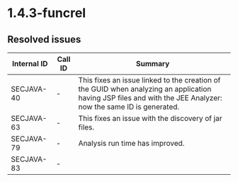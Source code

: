 # 1.4.3-funcrel

## Resolved issues

| Internal ID | Call ID | Summary |
| ----------- | ------- | ------- |
| SECJAVA-40 | - | This fixes an issue linked to the creation of the GUID when analyzing an application having JSP files and with the JEE Analyzer: now the same ID is generated. |
| SECJAVA-63 | - | This fixes an issue with the discovery of jar files. |
| SECJAVA-79 | - | Analysis run time has improved. |
| SECJAVA-83 | - |

